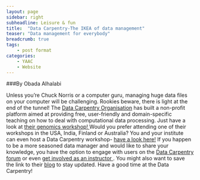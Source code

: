 ```yaml
---
layout: page
sidebar: right
subheadline: Leisure & fun
title:  "Data Carpentry-The IKEA of data management"
teaser: "Data management for everybody"
breadcrumb: true
tags:
    - post format
categories:
    - YAAC
    - Website
---
```


###By Obada Alhalabi

Unless you’re Chuck Norris or a computer guru, managing huge data files on your computer will be challenging. Rookies beware, there is light at the end of the tunnel! The <a href="http://www.datacarpentry.org" target="_blank">Data Carpentry Organisation</a> has built a non-profit platform aimed at providing free, user-friendly and domain-specific teaching on how to deal with computational data processing. Just have a look at <a href="http://www.datacarpentry.org/lessons/#genomics-workshop" target="_blank">their genomics workshop! </a> Would you prefer attending one of their workshops in the USA, India, Finland or Australia? You and your institute can even host a Data Carpentry workshop- <a href="http://www.datacarpentry.org/workshops-attend/" target="_blank">have a look here!</a> If you happen to be a more seasoned data manager and would like to share your knowledge, you have the option to engage with users on the <a href="http://discuss.datacarpentry.org/" target="_blank">Data Carpentry forum</a> or even <a href="http://www.datacarpentry.org/involved-instructor/" target="_blank">get involved as an instructor </a>. You might also want to save the link to their <a href="http://www.datacarpentry.org/blog/" target="_blank">blog</a> to stay updated. Have a good time at the Data Carpentry!

